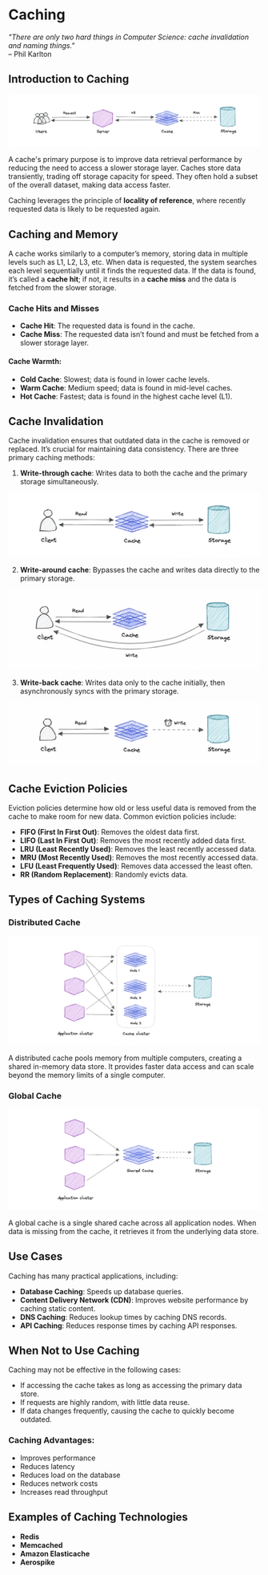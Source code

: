 # Caching

_"There are only two hard things in Computer Science: cache invalidation and naming things."_  
– Phil Karlton

## Introduction to Caching
![CachingIntro](caching.png)

A cache's primary purpose is to improve data retrieval performance by reducing the need to access a slower storage layer. Caches store data transiently, trading off storage capacity for speed. They often hold a subset of the overall dataset, making data access faster.

Caching leverages the principle of **locality of reference**, where recently requested data is likely to be requested again.

## Caching and Memory

A cache works similarly to a computer’s memory, storing data in multiple levels such as L1, L2, L3, etc. When data is requested, the system searches each level sequentially until it finds the requested data. If the data is found, it’s called a **cache hit**; if not, it results in a **cache miss** and the data is fetched from the slower storage.

### Cache Hits and Misses

- **Cache Hit**: The requested data is found in the cache.
- **Cache Miss**: The requested data isn’t found and must be fetched from a slower storage layer.

#### Cache Warmth:
- **Cold Cache**: Slowest; data is found in lower cache levels.
- **Warm Cache**: Medium speed; data is found in mid-level caches.
- **Hot Cache**: Fastest; data is found in the highest cache level (L1).

## Cache Invalidation

Cache invalidation ensures that outdated data in the cache is removed or replaced. It’s crucial for maintaining data consistency. There are three primary caching methods:

1. **Write-through cache**: Writes data to both the cache and the primary storage simultaneously.
   
  ![CachingIntro](write-through-cache.png)

2. **Write-around cache**: Bypasses the cache and writes data directly to the primary storage.
   
  ![CachingIntro](write-around-cache.png)

3. **Write-back cache**: Writes data only to the cache initially, then asynchronously syncs with the primary storage.
   
  ![CachingIntro](write-back-cache.png)

## Cache Eviction Policies

Eviction policies determine how old or less useful data is removed from the cache to make room for new data. Common eviction policies include:
- **FIFO (First In First Out)**: Removes the oldest data first.
- **LIFO (Last In First Out)**: Removes the most recently added data first.
- **LRU (Least Recently Used)**: Removes the least recently accessed data.
- **MRU (Most Recently Used)**: Removes the most recently accessed data.
- **LFU (Least Frequently Used)**: Removes data accessed the least often.
- **RR (Random Replacement)**: Randomly evicts data.

## Types of Caching Systems

### Distributed Cache

![CachingIntro](distributed-cache.png)

A distributed cache pools memory from multiple computers, creating a shared in-memory data store. It provides faster data access and can scale beyond the memory limits of a single computer.

### Global Cache

![CachingIntro](global-cache.png)

A global cache is a single shared cache across all application nodes. When data is missing from the cache, it retrieves it from the underlying data store.

## Use Cases

Caching has many practical applications, including:
- **Database Caching**: Speeds up database queries.
- **Content Delivery Network (CDN)**: Improves website performance by caching static content.
- **DNS Caching**: Reduces lookup times by caching DNS records.
- **API Caching**: Reduces response times by caching API responses.

## When Not to Use Caching

Caching may not be effective in the following cases:
- If accessing the cache takes as long as accessing the primary data store.
- If requests are highly random, with little data reuse.
- If data changes frequently, causing the cache to quickly become outdated.

### Caching Advantages:
- Improves performance
- Reduces latency
- Reduces load on the database
- Reduces network costs
- Increases read throughput

## Examples of Caching Technologies
- **Redis**
- **Memcached**
- **Amazon Elasticache**
- **Aerospike**

